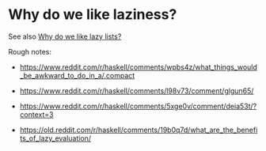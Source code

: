 # Why do we like laziness?

See also [Why do we like lazy lists?](why-do-we-like-lazy-lists/)

Rough notes:

* <https://www.reddit.com/r/haskell/comments/wpbs4z/what_things_would_be_awkward_to_do_in_a/.compact>

* <https://www.reddit.com/r/haskell/comments/l98v73/comment/glgun65/>

* <https://www.reddit.com/r/haskell/comments/5xge0v/comment/deia53t/?context=3>

* <https://old.reddit.com/r/haskell/comments/19b0q7d/what_are_the_benefits_of_lazy_evaluation/>
